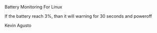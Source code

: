 Battery Monitoring For Linux

If the battery reach 3%, than it will warning for 30 seconds and poweroff

Kevin Agusto
